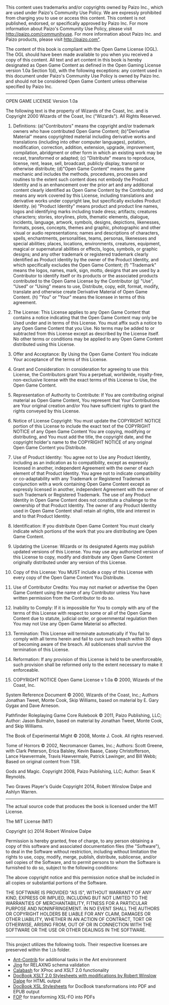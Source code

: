 This content uses trademarks and/or copyrights owned by Paizo Inc., which are 
used under Paizo's Community Use Policy. We are expressly prohibited from 
charging you to use or access this content. This content is not published, 
endorsed, or specifically approved by Paizo Inc. For more information about 
Paizo's Community Use Policy, please visit <http://paizo.com/communityuse>. For 
more information about Paizo Inc. and Paizo products, please visit 
<http://paizo.com">. 

The content of this book is compliant with the Open Game License (OGL). The OGL 
should have been made available to you when you received a copy of this content. 
All text and art content in this book is hereby designated as Open Game Content 
as defined in the Open Gaming License version 1.0a Section 1(d), with the 
following exceptions: any content used in this document under Paizo's Community 
Use Policy is owned by Paizo Inc. and should not be considered Open Game Content
unless otherwise specified by Paizo Inc.


--------------------------------------------------------------------------------


OPEN GAME LICENSE Version 1.0a

The following text is the property of Wizards of the Coast, Inc. and 
is Copyright 2000 Wizards of the Coast, Inc ("Wizards"). All Rights 
Reserved.

1. Definitions: (a)"Contributors" means the copyright and/or trademark 
owners who have contributed Open Game Content; (b)"Derivative 
Material" means copyrighted material including derivative works and 
translations (including into other computer languages), potation, 
modification, correction, addition, extension, upgrade, improvement, 
compilation, abridgment or other form in which an existing work may be 
recast, transformed or adapted; (c) "Distribute" means to reproduce, 
license, rent, lease, sell, broadcast, publicly display, transmit or 
otherwise distribute; (d)"Open Game Content" means the game mechanic 
and includes the methods, procedures, processes and routines to the 
extent such content does not embody the Product Identity and is an 
enhancement over the prior art and any additional content clearly 
identified as Open Game Content by the Contributor, and means any work 
covered by this License, including translations and derivative works 
under copyright law, but specifically excludes Product Identity. (e) 
"Product Identity" means product and product line names, logos and 
identifying marks including trade dress; artifacts; creatures 
characters; stories, storylines, plots, thematic elements, dialogue, 
incidents, language, artwork, symbols, designs, depictions, 
likenesses, formats, poses, concepts, themes and graphic, photographic 
and other visual or audio representations; names and descriptions of 
characters, spells, enchantments, personalities, teams, personas, 
likenesses and special abilities; places, locations, environments, 
creatures, equipment, magical or supernatural abilities or effects, 
logos, symbols, or graphic designs; and any other trademark or 
registered trademark clearly identified as Product identity by the 
owner of the Product Identity, and which specifically excludes the 
Open Game Content; (f) "Trademark" means the logos, names, mark, sign, 
motto, designs that are used by a Contributor to identify itself or 
its products or the associated products contributed to the Open Game 
License by the Contributor (g) "Use", "Used" or "Using" means to use, 
Distribute, copy, edit, format, modify, translate and otherwise create 
Derivative Material of Open Game Content. (h) "You" or "Your" means 
the licensee in terms of this agreement.

2. The License: This License applies to any Open Game Content that 
contains a notice indicating that the Open Game Content may only be 
Used under and in terms of this License. You must affix such a notice 
to any Open Game Content that you Use. No terms may be added to or 
subtracted from this License except as described by the License 
itself. No other terms or conditions may be applied to any Open Game 
Content distributed using this License.

3. Offer and Acceptance: By Using the Open Game Content You indicate 
Your acceptance of the terms of this License.

4. Grant and Consideration: In consideration for agreeing to use this 
License, the Contributors grant You a perpetual, worldwide, 
royalty-free, non-exclusive license with the exact terms of this 
License to Use, the Open Game Content.

5. Representation of Authority to Contribute: If You are contributing 
original material as Open Game Content, You represent that Your 
Contributions are Your original creation and/or You have sufficient 
rights to grant the rights conveyed by this License.

6. Notice of License Copyright: You must update the COPYRIGHT NOTICE 
portion of this License to include the exact text of the COPYRIGHT 
NOTICE of any Open Game Content You are copying, modifying or 
distributing, and You must add the title, the copyright date, and the 
copyright holder's name to the COPYRIGHT NOTICE of any original Open 
Game Content you Distribute.

7. Use of Product Identity: You agree not to Use any Product Identity, 
including as an indication as to compatibility, except as expressly 
licensed in another, independent Agreement with the owner of each 
element of that Product Identity. You agree not to indicate 
compatibility or co-adaptability with any Trademark or Registered 
Trademark in conjunction with a work containing Open Game Content 
except as expressly licensed in another, independent Agreement with 
the owner of such Trademark or Registered Trademark. The use of any 
Product Identity in Open Game Content does not constitute a challenge 
to the ownership of that Product Identity. The owner of any Product 
Identity used in Open Game Content shall retain all rights, title and 
interest in and to that Product Identity.

8. Identification: If you distribute Open Game Content You must 
clearly indicate which portions of the work that you are distributing 
are Open Game Content.

9. Updating the License: Wizards or its designated Agents may publish 
updated versions of this License. You may use any authorized version 
of this License to copy, modify and distribute any Open Game Content 
originally distributed under any version of this License.

10. Copy of this License: You MUST include a copy of this License with 
every copy of the Open Game Content You Distribute.

11. Use of Contributor Credits: You may not market or advertise the 
Open Game Content using the name of any Contributor unless You have 
written permission from the Contributor to do so.

12. Inability to Comply: If it is impossible for You to comply with 
any of the terms of this License with respect to some or all of the 
Open Game Content due to statute, judicial order, or governmental 
regulation then You may not Use any Open Game Material so affected.

13. Termination: This License will terminate automatically if You fail 
to comply with all terms herein and fail to cure such breach within 30 
days of becoming aware of the breach. All sublicenses shall survive 
the termination of this License.

14. Reformation: If any provision of this License is held to be 
unenforceable, such provision shall be reformed only to the extent 
necessary to make it enforceable.

15. COPYRIGHT NOTICE
Open Game License v 1.0a © 2000, Wizards of the Coast, Inc.

System Reference Document © 2000, Wizards of the Coast, Inc.; Authors 
Jonathan Tweet, Monte Cook, Skip Williams, based on material by E. 
Gary Gygax and Dave Arneson.

Pathfinder Roleplaying Game Core Rulebook © 2011, Paizo Publishing, 
LLC; Author: Jason Bulmahn, based on material by Jonathan Tweet, Monte 
Cook, and Skip Williams.

The Book of Experimental Might © 2008, Monte J. Cook. All rights 
reserved.

Tome of Horrors © 2002, Necromancer Games, Inc.; Authors: Scott 
Greene, with Clark Peterson, Erica Balsley, Kevin Baase, Casey 
Christofferson, Lance Hawvermale, Travis Hawvermale, Patrick Lawinger, 
and Bill Webb; Based on original content from TSR.

Gods and Magic. Copyright 2008, Paizo Publishing, LLC; Author: Sean K 
Reynolds.

Two Graves Player's Guide Copyright 2014, Robert Winslow Dalpe and 
Ashlyn Warren.


--------------------------------------------------------------------------------


The actual source code that produces the book is licensed under the MIT License.

The MIT License (MIT)

Copyright (c) 2014 Robert Winslow Dalpe

Permission is hereby granted, free of charge, to any person obtaining a copy
of this software and associated documentation files (the "Software"), to deal
in the Software without restriction, including without limitation the rights
to use, copy, modify, merge, publish, distribute, sublicense, and/or sell
copies of the Software, and to permit persons to whom the Software is
furnished to do so, subject to the following conditions:

The above copyright notice and this permission notice shall be included in
all copies or substantial portions of the Software.

THE SOFTWARE IS PROVIDED "AS IS", WITHOUT WARRANTY OF ANY KIND, EXPRESS OR
IMPLIED, INCLUDING BUT NOT LIMITED TO THE WARRANTIES OF MERCHANTABILITY,
FITNESS FOR A PARTICULAR PURPOSE AND NONINFRINGEMENT. IN NO EVENT SHALL THE
AUTHORS OR COPYRIGHT HOLDERS BE LIABLE FOR ANY CLAIM, DAMAGES OR OTHER
LIABILITY, WHETHER IN AN ACTION OF CONTRACT, TORT OR OTHERWISE, ARISING FROM,
OUT OF OR IN CONNECTION WITH THE SOFTWARE OR THE USE OR OTHER DEALINGS IN
THE SOFTWARE.


--------------------------------------------------------------------------------


This project utilizes the following tools. Their respective licenses are 
preserved within the `lib` folder.

 - [Ant-Contrib][4] for additional tasks in the Ant environment
 - [Jing][5] for RELAXNG schema validation
 - [Calabash][7] for XProc and XSLT 2.0 functionality
 - [DocBook XSLT 2.0 Stylesheets with modifications by Robert Winslow Dalpe][8]
 for HTML output 
 - [DocBook XSL Stylesheets][2] for DocBook transformations into PDF and EPUB 
 output
 - [FOP][6] for transforming XSL-FO into PDFs

[1]: http://www.docbook.org/
[2]: http://docbook.sourceforge.net/
[3]: http://ant.apache.org/
[4]: http://ant-contrib.sourceforge.net/
[5]: https://code.google.com/p/jing-trang/
[6]: http://xmlgraphics.apache.org/fop/
[7]: http://xmlcalabash.com/
[8]: https://github.com/rwdalpe/xslt20-stylesheets 